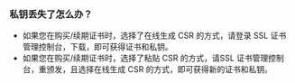 
### 私钥丢失了怎么办？
- 如果您在购买/续期证书时，选择了在线生成 CSR 的方式，请登录 SSL 证书管理控制台，下载，即可获得证书和私钥。
- 如果您在购买/续期证书时，选择了粘贴 CSR 的方式，请SSL 证书管理控制台，重颁发，且选择在线生成 CSR 的方式，即可获得新的证书和私钥。
